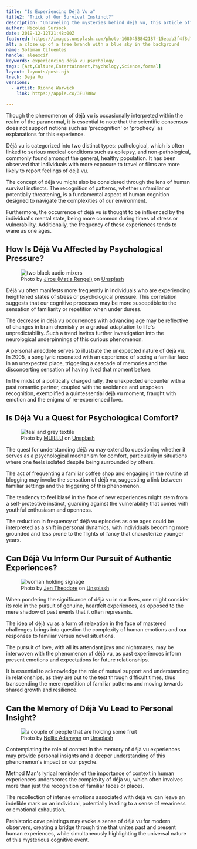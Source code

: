 ```yaml
---
title: "Is Experiencing Déjà Vu a"
title2: "Trick of Our Survival Instinct?"
description: "Unraveling the mysteries behind déjà vu, this article offers insights into the psychological phenomena that captivate our minds."
author: Nicolas Sursock
date: 2019-12-12T21:48:00Z
featured: https://images.unsplash.com/photo-1680458842187-15eaab3f4f8d?ixid=M3wzODQ3NjN8MHwxfHJhbmRvbXx8fHx8fHx8fDE2OTk2NDE2NTl8&ixlib=rb-4.0.3&auto=format&fit=crop&q=80
alt: a close up of a tree branch with a blue sky in the background
name: Soliman Cifuentes
handle: aleexcif
keywords: experiencing déjà vu psychology
tags: [Art,Culture,Entertainment,Psychology,Science,formal]
layout: layouts/post.njk
track: Deja Vu
versions:
  - artist: Dionne Warwick
    link: https://apple.co/3Fu7RBw

---
```


Though the phenomenon of déjà vu is occasionally interpreted within the realm of the paranormal, it is essential to note that the scientific consensus does not support notions such as 'precognition' or 'prophecy' as explanations for this experience.

Déjà vu is categorized into two distinct types: pathological, which is often linked to serious medical conditions such as epilepsy, and non-pathological, commonly found amongst the general, healthy population. It has been observed that individuals with more exposure to travel or films are more likely to report feelings of déjà vu.

The concept of déjà vu might also be considered through the lens of human survival instincts. The recognition of patterns, whether unfamiliar or potentially threatening, is a fundamental aspect of human cognition designed to navigate the complexities of our environment.

Furthermore, the occurrence of déjà vu is thought to be influenced by the individual's mental state, being more common during times of stress or vulnerability. Additionally, the frequency of these experiences tends to wane as one ages.

## How Is Déjà Vu Affected by Psychological Pressure?

<aside class="md:-mr-56 md:float-right w-full md:w-2/3 md:px-8">
  <figure>
    <img x-intersect.once="$el.src = !isMobile() ? $el.dataset.src + '&w=800&h=600' : $el.dataset.src + '&w=480&h=320'" class="rounded-lg" alt="two black audio mixers" data-keyword="psychological pressure and déjà vu experiences" data-src="https://images.unsplash.com/photo-1517273006195-51fa3364bce2?ixid=M3wzODQ3NjN8MHwxfHJhbmRvbXx8fHx8fHx8fDE2OTk2NDE2NTh8&ixlib=rb-4.0.3&auto=format&fit=crop&q=80">
    <figcaption class="text-center">
    Photo by <a href="https://unsplash.com/@iamjiroe?utm_source=crackingdacode&utm_medium=referral">Jiroe (Matia Rengel)</a> on <a href="https://unsplash.com/?utm_source=crackingdacode&utm_medium=referral">Unsplash</a>
    </figcaption>
  </figure>
</aside>
        
Déjà vu often manifests more frequently in individuals who are experiencing heightened states of stress or psychological pressure. This correlation suggests that our cognitive processes may be more susceptible to the sensation of familiarity or repetition when under duress.

The decrease in déjà vu occurrences with advancing age may be reflective of changes in brain chemistry or a gradual adaptation to life's unpredictability. Such a trend invites further investigation into the neurological underpinnings of this curious phenomenon.

A personal anecdote serves to illustrate the unexpected nature of déjà vu. In 2005, a song lyric resonated with an experience of seeing a familiar face in an unexpected place, triggering a cascade of memories and the disconcerting sensation of having lived that moment before.

In the midst of a politically charged rally, the unexpected encounter with a past romantic partner, coupled with the avoidance and unspoken recognition, exemplified a quintessential déjà vu moment, fraught with emotion and the enigma of re-experienced love.

## Is Déjà Vu a Quest for Psychological Comfort?

<aside class="md:-ml-56 md:float-left w-full md:w-2/3 md:px-8">
  <figure>
    <img x-intersect.once="$el.src = !isMobile() ? $el.dataset.src + '&w=800&h=600' : $el.dataset.src + '&w=480&h=320'" class="rounded-lg" alt="teal and grey textile" data-keyword="psychological comfort and the sensation of déjà vu" data-src="https://images.unsplash.com/photo-1509716159367-0180b75063d0?ixid=M3wzODQ3NjN8MHwxfHJhbmRvbXx8fHx8fHx8fDE2OTk2NDE2NTh8&ixlib=rb-4.0.3&auto=format&fit=crop&q=80">
    <figcaption class="text-center">
    Photo by <a href="https://unsplash.com/@mustudio?utm_source=crackingdacode&utm_medium=referral">MUILLU</a> on <a href="https://unsplash.com/?utm_source=crackingdacode&utm_medium=referral">Unsplash</a>
    </figcaption>
  </figure>
</aside>
        
The quest for understanding déjà vu may extend to questioning whether it serves as a psychological mechanism for comfort, particularly in situations where one feels isolated despite being surrounded by others.

The act of frequenting a familiar coffee shop and engaging in the routine of blogging may invoke the sensation of déjà vu, suggesting a link between familiar settings and the triggering of this phenomenon.

The tendency to feel blasé in the face of new experiences might stem from a self-protective instinct, guarding against the vulnerability that comes with youthful enthusiasm and openness.

The reduction in frequency of déjà vu episodes as one ages could be interpreted as a shift in personal dynamics, with individuals becoming more grounded and less prone to the flights of fancy that characterize younger years.

## Can Déjà Vu Inform Our Pursuit of Authentic Experiences?

<aside class="md:-mr-56 md:float-right w-full md:w-2/3 md:px-8">
  <figure>
    <img x-intersect.once="$el.src = !isMobile() ? $el.dataset.src + '&w=800&h=600' : $el.dataset.src + '&w=480&h=320'" class="rounded-lg" alt="woman holding signage" data-keyword="authentic experiences influenced by déjà vu" data-src="https://images.unsplash.com/flagged/photo-1562040117-e435cf391aa0?ixid=M3wzODQ3NjN8MHwxfHJhbmRvbXx8fHx8fHx8fDE2OTk2NDE2NTh8&ixlib=rb-4.0.3&auto=format&fit=crop&q=80">
    <figcaption class="text-center">
    Photo by <a href="https://unsplash.com/@jentheodore?utm_source=crackingdacode&utm_medium=referral">Jen Theodore</a> on <a href="https://unsplash.com/?utm_source=crackingdacode&utm_medium=referral">Unsplash</a>
    </figcaption>
  </figure>
</aside>
        
When pondering the significance of déjà vu in our lives, one might consider its role in the pursuit of genuine, heartfelt experiences, as opposed to the mere shadow of past events that it often represents.

The idea of déjà vu as a form of relaxation in the face of mastered challenges brings into question the complexity of human emotions and our responses to familiar versus novel situations.

The pursuit of love, with all its attendant joys and nightmares, may be interwoven with the phenomenon of déjà vu, as past experiences inform present emotions and expectations for future relationships.

It is essential to acknowledge the role of mutual support and understanding in relationships, as they are put to the test through difficult times, thus transcending the mere repetition of familiar patterns and moving towards shared growth and resilience.

## Can the Memory of Déjà Vu Lead to Personal Insight?

<aside class="md:-ml-56 md:float-left w-full md:w-2/3 md:px-8">
  <figure>
    <img x-intersect.once="$el.src = !isMobile() ? $el.dataset.src + '&w=800&h=600' : $el.dataset.src + '&w=480&h=320'" class="rounded-lg" alt="a couple of people that are holding some fruit" data-keyword="contextual insights from déjà vu memories" data-src="https://images.unsplash.com/photo-1686704516306-bc9ac6f6317c?ixid=M3wzODQ3NjN8MHwxfHJhbmRvbXx8fHx8fHx8fDE2OTk2NDE2NTh8&ixlib=rb-4.0.3&auto=format&fit=crop&q=80">
    <figcaption class="text-center">
    Photo by <a href="https://unsplash.com/@nellie_adamyan?utm_source=crackingdacode&utm_medium=referral">Nellie Adamyan</a> on <a href="https://unsplash.com/?utm_source=crackingdacode&utm_medium=referral">Unsplash</a>
    </figcaption>
  </figure>
</aside>
        
Contemplating the role of context in the memory of déjà vu experiences may provide personal insights and a deeper understanding of this phenomenon's impact on our psyche.

Method Man's lyrical reminder of the importance of context in human experiences underscores the complexity of déjà vu, which often involves more than just the recognition of familiar faces or places.

The recollection of intense emotions associated with déjà vu can leave an indelible mark on an individual, potentially leading to a sense of weariness or emotional exhaustion.

Prehistoric cave paintings may evoke a sense of déjà vu for modern observers, creating a bridge through time that unites past and present human experiences, while simultaneously highlighting the universal nature of this mysterious cognitive event.
